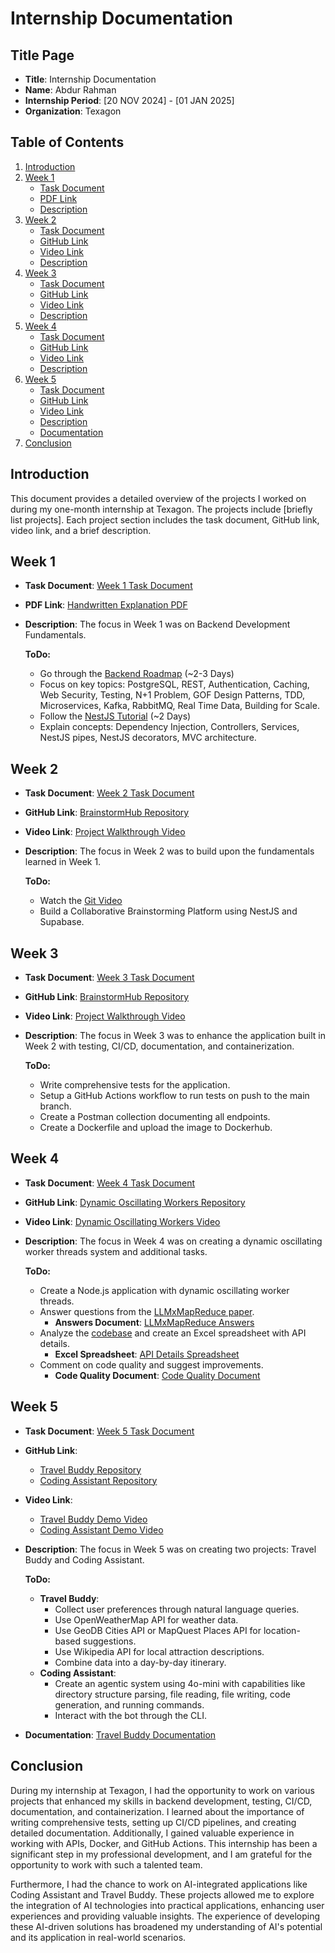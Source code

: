 
# Internship Documentation

## Title Page
- **Title**: Internship Documentation
- **Name**: Abdur Rahman
- **Internship Period**: [20 NOV 2024] - [01 JAN 2025]
- **Organization**: Texagon

## Table of Contents
1. [Introduction](#introduction)
2. [Week 1](#week-1)
   - [Task Document](#task-document)
   - [PDF Link](#pdf-link)
   - [Description](#description)
3. [Week 2](#week-2)
   - [Task Document](#task-document-1)
   - [GitHub Link](#github-link-1)
   - [Video Link](#video-link-1)
   - [Description](#description-1)
4. [Week 3](#week-3)
   - [Task Document](#task-document-2)
   - [GitHub Link](#github-link-2)
   - [Video Link](#video-link-2)
   - [Description](#description-2)
5. [Week 4](#week-4)
   - [Task Document](#task-document-3)
   - [GitHub Link](#github-link-3)
   - [Video Link](#video-link-3)
   - [Description](#description-3)
6. [Week 5](#week-5)
   - [Task Document](#task-document-4)
   - [GitHub Link](#github-link-4)
   - [Video Link](#video-link-4)
   - [Description](#description-4)
   - [Documentation](#documentation-4)
7. [Conclusion](#conclusion)

## Introduction
This document provides a detailed overview of the projects I worked on during my one-month internship at Texagon. The projects include [briefly list projects]. Each project section includes the task document, GitHub link, video link, and a brief description.

## Week 1
- **Task Document**: [Week 1 Task Document](https://docs.google.com/document/d/15-cAIRdffQ9rmbilt6aM_vMQtFF-vVzkIHAtICp1j0Y/edit?usp=sharing)
- **PDF Link**: [Handwritten Explanation PDF](https://drive.google.com/file/d/1zOa3K4LW6x0vOOYFgbjkQ_Os-NRtBqYi/view?usp=sharing)
- **Description**: 
  The focus in Week 1 was on Backend Development Fundamentals.

  **ToDo:**
  - Go through the [Backend Roadmap](https://roadmap.sh/backend) (~2-3 Days)
  - Focus on key topics: PostgreSQL, REST, Authentication, Caching, Web Security, Testing, N+1 Problem, GOF Design Patterns, TDD, Microservices, Kafka, RabbitMQ, Real Time Data, Building for Scale.
  - Follow the [NestJS Tutorial](https://www.youtube.com/watch?v=GHTA143_b-s) (~2 Days)
  - Explain concepts: Dependency Injection, Controllers, Services, NestJS pipes, NestJS decorators, MVC architecture.

## Week 2
- **Task Document**: [Week 2 Task Document](https://docs.google.com/document/d/1CkSBTCACG9jFILoU3TQFUwqB6eGq4UbMq1pI6oab9YQ/edit?usp=sharing)
- **GitHub Link**: [BrainstormHub Repository](https://github.com/abdurehman760/BrainstormHub)
- **Video Link**: [Project Walkthrough Video](https://drive.google.com/file/d/1GnkhQIgUucR7Or-DdlJJz5BYH3GyYl2z/view)
- **Description**: 
  The focus in Week 2 was to build upon the fundamentals learned in Week 1.

  **ToDo:**
  - Watch the [Git Video](https://www.youtube.com/watch?v=rH3zE7VlIMs)
  - Build a Collaborative Brainstorming Platform using NestJS and Supabase.

## Week 3
- **Task Document**: [Week 3 Task Document](https://docs.google.com/document/d/1M6Dw40c4-LG9MgfCK2klbpCFdO9_Fj1mmGOjS_L2tfM/edit?usp=sharing)
- **GitHub Link**: [BrainstormHub Repository](https://github.com/abdurehman760/BrainstormHub)
- **Video Link**: [Project Walkthrough Video](https://drive.google.com/file/d/1GnkhQIgUucR7Or-DdlJJz5BYH3GyYl2z/view)
- **Description**: 
  The focus in Week 3 was to enhance the application built in Week 2 with testing, CI/CD, documentation, and containerization.

  **ToDo:**
  - Write comprehensive tests for the application.
  - Setup a GitHub Actions workflow to run tests on push to the main branch.
  - Create a Postman collection documenting all endpoints.
  - Create a Dockerfile and upload the image to Dockerhub.

## Week 4
- **Task Document**: [Week 4 Task Document](https://docs.google.com/document/d/1_SVuB9rjcvvg_D9k5Q-K8q5J2TzBQ2a41M05yoDik6w/edit?usp=sharing)
- **GitHub Link**: [Dynamic Oscillating Workers Repository](https://github.com/abdurehman760/dynamic-oscillating-workers)
- **Video Link**: [Dynamic Oscillating Workers Video](https://drive.google.com/file/d/1HMzSPvBIhHTxjBA1O04fnveERwJZbg02/view?usp=sharing)
- **Description**: 
  The focus in Week 4 was on creating a dynamic oscillating worker threads system and additional tasks.

  **ToDo:**
  - Create a Node.js application with dynamic oscillating worker threads.
  - Answer questions from the [LLMxMapReduce paper](https://arxiv.org/pdf/2410.09342).
    - **Answers Document**: [LLMxMapReduce Answers](https://docs.google.com/document/d/1G_pN-ZCbs-corKi-edJenl4_FsIqUjxK/edit?usp=sharing&ouid=112856279793452884845&rtpof=true&sd=true)
  - Analyze the [codebase](https://github.com/ahmediq-git/p06-Opensource_Backend/tree/main/Final%20Deliverables/Code/server) and create an Excel spreadsheet with API details.
    - **Excel Spreadsheet**: [API Details Spreadsheet](https://docs.google.com/spreadsheets/d/1HlJWVg-f_cLVkl2PkvdOdFfbEd3pXQ9Y/edit?rtpof=true&sd=true&gid=839259567#gid=839259567)
  - Comment on code quality and suggest improvements.
    - **Code Quality Document**: [Code Quality Document](https://docs.google.com/document/d/1HlbGQ-P2EP22lgqHuPD6V2kgn-dsONEb/edit?pli=1)

## Week 5
- **Task Document**: [Week 5 Task Document](https://docs.google.com/document/d/1OiE6KHiq0V5hNjArQgZljktgeCWudSlcfsNZZrxk3-w/edit?usp=sharing)
- **GitHub Link**: 
  - [Travel Buddy Repository](https://github.com/abdurehman760/travel-buddy.git)
  - [Coding Assistant Repository](https://github.com/abdurehman760/coding-assistant)
- **Video Link**: 
  - [Travel Buddy Demo Video](https://drive.google.com/file/d/1XwmoU2girszr9nqHslFpMS31Rcrmi90b/view?usp=drive_link)
  - [Coding Assistant Demo Video](https://drive.google.com/file/d/1YVuDRyKXfFcZH09bqYBVpAlmY4VRvUas/view)
- **Description**: 
  The focus in Week 5 was on creating two projects: Travel Buddy and Coding Assistant.

  **ToDo:**
  - **Travel Buddy**:
    - Collect user preferences through natural language queries.
    - Use OpenWeatherMap API for weather data.
    - Use GeoDB Cities API or MapQuest Places API for location-based suggestions.
    - Use Wikipedia API for local attraction descriptions.
    - Combine data into a day-by-day itinerary.
  - **Coding Assistant**:
    - Create an agentic system using 4o-mini with capabilities like directory structure parsing, file reading, file writing, code generation, and running commands.
    - Interact with the bot through the CLI.
- **Documentation**: [Travel Buddy Documentation](https://docs.google.com/document/d/1OiE6KHiq0V5hNjArQgZljktgeCWudSlcfsNZZrxk3-w/edit?usp=sharing)

## Conclusion
During my internship at Texagon, I had the opportunity to work on various projects that enhanced my skills in backend development, testing, CI/CD, documentation, and containerization. I learned about the importance of writing comprehensive tests, setting up CI/CD pipelines, and creating detailed documentation. Additionally, I gained valuable experience in working with APIs, Docker, and GitHub Actions. This internship has been a significant step in my professional development, and I am grateful for the opportunity to work with such a talented team. 

Furthermore, I had the chance to work on AI-integrated applications like Coding Assistant and Travel Buddy. These projects allowed me to explore the integration of AI technologies into practical applications, enhancing user experiences and providing valuable insights. The experience of developing these AI-driven solutions has broadened my understanding of AI's potential and its application in real-world scenarios.
